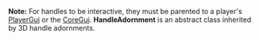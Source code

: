 **Note:** For handles to be interactive, they must be parented to a player's
[PlayerGui](https://create.roblox.com/docs/reference/engine/classes/PlayerGui) or the [CoreGui](https://create.roblox.com/docs/reference/engine/classes/CoreGui). **HandleAdornment** is an abstract class
inherited by 3D handle adornments.